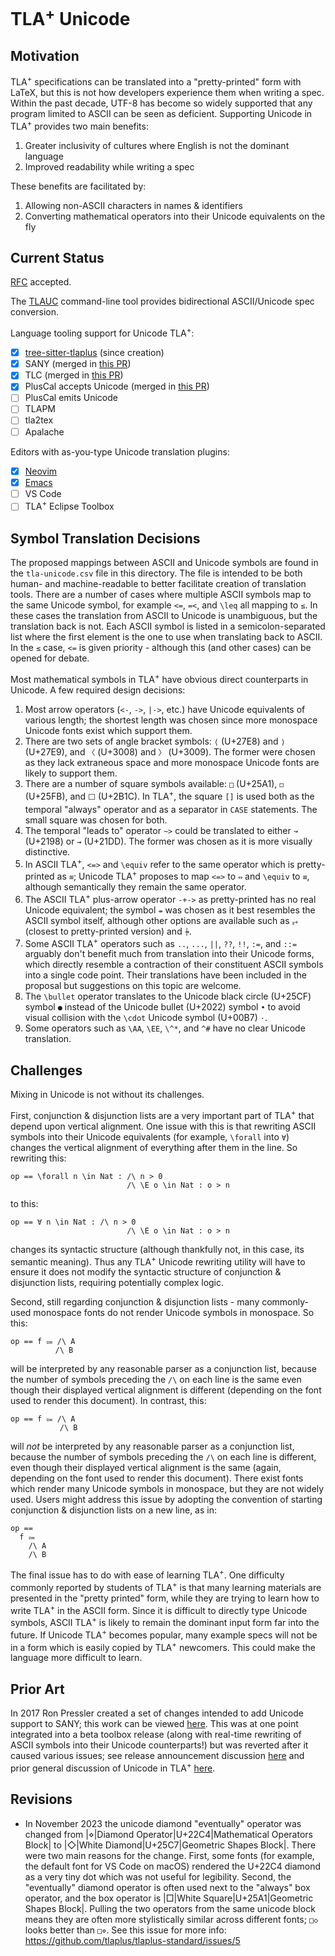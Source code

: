 # TLA<sup>+</sup> Unicode

## Motivation

TLA<sup>+</sup> specifications can be translated into a "pretty-printed" form with LaTeX, but this is not how developers experience them when writing a spec.
Within the past decade, UTF-8 has become so widely supported that any program limited to ASCII can be seen as deficient.
Supporting Unicode in TLA<sup>+</sup> provides two main benefits:
 1. Greater inclusivity of cultures where English is not the dominant language
 2. Improved readability while writing a spec

These benefits are facilitated by:
 1. Allowing non-ASCII characters in names & identifiers
 2. Converting mathematical operators into their Unicode equivalents on the fly

## Current Status

[RFC](https://github.com/tlaplus/rfcs/issues/5) accepted.

The [TLAUC](https://github.com/tlaplus-community/tlauc) command-line tool provides bidirectional ASCII/Unicode spec conversion.

Language tooling support for Unicode TLA<sup>+</sup>:
 - [x] [tree-sitter-tlaplus](https://github.com/tlaplus-community/tree-sitter-tlaplus) (since creation)
 - [x] SANY (merged in [this PR](https://github.com/tlaplus/tlaplus/pull/896))
 - [x] TLC (merged in [this PR](https://github.com/tlaplus/tlaplus/pull/896))
 - [x] PlusCal accepts Unicode (merged in [this PR](https://github.com/tlaplus/tlaplus/pull/911))
 - [ ] PlusCal emits Unicode
 - [ ] TLAPM
 - [ ] tla2tex
 - [ ] Apalache

Editors with as-you-type Unicode translation plugins:
 - [x] [Neovim](https://github.com/tlaplus-community/tlaplus-nvim-plugin)
 - [x] [Emacs](https://github.com/bugarela/tla-input)
 - [ ] VS Code
 - [ ] TLA<sup>+</sup> Eclipse Toolbox

## Symbol Translation Decisions

The proposed mappings between ASCII and Unicode symbols are found in the `tla-unicode.csv` file in this directory.
The file is intended to be both human- and machine-readable to better facilitate creation of translation tools.
There are a number of cases where multiple ASCII symbols map to the same Unicode symbol, for example `<=`, `=<`, and `\leq` all mapping to `≤`.
In these cases the translation from ASCII to Unicode is unambiguous, but the translation back is not.
Each ASCII symbol is listed in a semicolon-separated list where the first element is the one to use when translating back to ASCII.
In the `≤` case, `<=` is given priority - although this (and other cases) can be opened for debate.

Most mathematical symbols in TLA<sup>+</sup> have obvious direct counterparts in Unicode.
A few required design decisions:
 1. Most arrow operators (`<-`, `->`, `|->`, etc.) have Unicode equivalents of various length; the shortest length was chosen since more monospace Unicode fonts exist which support them.
 1. There are two sets of angle bracket symbols: `⟨` (U+27E8) and `⟩` (U+27E9), and `〈` (U+3008) and `〉` (U+3009).
 The former were chosen as they lack extraneous space and more monospace Unicode fonts are likely to support them.
 1. There are a number of square symbols available: `□` (U+25A1), `◻` (U+25FB), and `⬜` (U+2B1C).
 In TLA<sup>+</sup>, the square `[]` is used both as the temporal "always" operator and as a separator in `CASE` statements.
 The small square was chosen for both.
 1. The temporal "leads to" operator `~>` could be translated to either `↝` (U+2198) or `⇝` (U+21DD).
 The former was chosen as it is more visually distinctive.
 1. In ASCII TLA<sup>+</sup>, `<=>` and `\equiv` refer to the same operator which is pretty-printed as `≡`; Unicode TLA<sup>+</sup> proposes to map `<=>` to `⇔` and `\equiv` to `≡`, although semantically they remain the same operator.
 1. The ASCII TLA<sup>+</sup> plus-arrow operator `-+->` as pretty-printed has no real Unicode equivalent; the symbol `⇸` was chosen as it best resembles the ASCII symbol itself, although other options are available such as `⥅` (closest to pretty-printed version) and `⍆`.
 1. Some ASCII TLA<sup>+</sup> operators such as `..`, `...`, `||`, `??`, `!!`, `:=`, and `::=` arguably don't benefit much from translation into their Unicode forms, which directly resemble a contraction of their constituent ASCII symbols into a single code point.
 Their translations have been included in the proposal but suggestions on this topic are welcome.
 1. The `\bullet` operator translates to the Unicode black circle (U+25CF) symbol `●` instead of the Unicode bullet (U+2022) symbol `•` to avoid visual collision with the `\cdot` Unicode symbol (U+00B7) `·`.
 1. Some operators such as `\AA`, `\EE`, `\^*`, and `^#` have no clear Unicode translation.
 
 ## Challenges

Mixing in Unicode is not without its challenges.

First, conjunction & disjunction lists are a very important part of TLA<sup>+</sup> that depend upon vertical alignment.
One issue with this is that rewriting ASCII symbols into their Unicode equivalents (for example, `\forall` into `∀`) changes the vertical alignment of everything after them in the line.
So rewriting this:
```tla
op == \forall n \in Nat : /\ n > 0
                          /\ \E o \in Nat : o > n
```
to this:
```tla
op == ∀ n \in Nat : /\ n > 0
                          /\ \E o \in Nat : o > n
```
changes its syntactic structure (although thankfully not, in this case, its semantic meaning).
Thus any TLA<sup>+</sup> Unicode rewriting utility will have to ensure it does not modify the syntactic structure of conjunction & disjunction lists, requiring potentially complex logic.

Second, still regarding conjunction & disjunction lists - many commonly-used monospace fonts do not render Unicode symbols in monospace.
So this:
```tla
op == f ⩴ /\ A
          /\ B
```
will be interpreted by any reasonable parser as a conjunction list, because the number of symbols preceding the `/\` on each line is the same even though their displayed vertical alignment is different (depending on the font used to render this document).
In contrast, this:
```tla
op == f ⩴ /\ A
           /\ B
```
will *not* be interpreted by any reasonable parser as a conjunction list, because the number of symbols preceding the `/\` on each line is different, even though their displayed vertical alignment is the same (again, depending on the font used to render this document).
There exist fonts which render many Unicode symbols in monospace, but they are not widely used.
Users might address this issue by adopting the convention of starting conjunction & disjunction lists on a new line, as in:
```tla
op ==
  f ⩴
    /\ A
    /\ B
```
The final issue has to do with ease of learning TLA<sup>+</sup>.
One difficulty commonly reported by students of TLA<sup>+</sup> is that many learning materials are presented in the "pretty printed" form, while they are trying to learn how to write TLA<sup>+</sup> in the ASCII form.
Since it is difficult to directly type Unicode symbols, ASCII TLA<sup>+</sup> is likely to remain the dominant input form far into the future.
If Unicode TLA<sup>+</sup> becomes popular, many example specs will not be in a form which is easily copied by TLA<sup>+</sup> newcomers.
This could make the language more difficult to learn.

## Prior Art

In 2017 Ron Pressler created a set of changes intended to add Unicode support to SANY; this work can be viewed [here](https://github.com/pron/tlaplus/tree/unicode-presentation-2/tlatools/src/tla2unicode).
This was at one point integrated into a beta toolbox release (along with real-time rewriting of ASCII symbols into their Unicode counterparts!) but was reverted after it caused various issues; see release announcement discussion [here](https://groups.google.com/g/tlaplus/c/YEWzqRqV8Nc/m/mKhyim0wCQAJ) and prior general discussion of Unicode in TLA<sup>+</sup> [here](https://groups.google.com/g/tlaplus/c/9ZKemfayRDk/m/Ii5ugPtHIAAJ).

## Revisions

- In November 2023 the unicode diamond "eventually" operator was changed from |⋄|Diamond Operator|U+22C4|Mathematical Operators Block| to |◇|White Diamond|U+25C7|Geometric Shapes Block|.
There were two main reasons for the change.
First, some fonts (for example, the default font for VS Code on macOS) rendered the U+22C4 diamond as a very tiny dot which was not useful for legibility.
Second, the "eventually" diamond operator is often used next to the "always" box operator, and the box operator is |□|White Square|U+25A1|Geometric Shapes Block|.
Pulling the two operators from the same unicode block means they are often more stylistically similar across different fonts; `□◇` looks better than `□⋄`.
See this issue for more info: https://github.com/tlaplus/tlaplus-standard/issues/5

